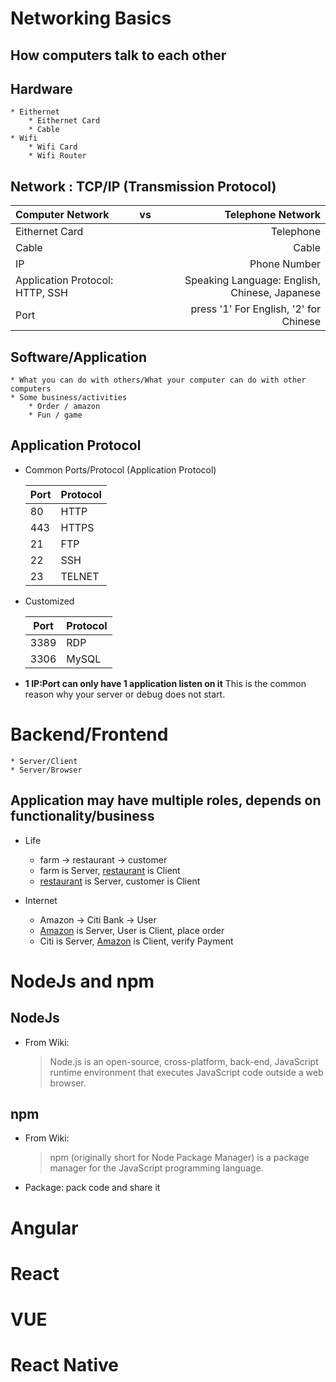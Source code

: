 # Networking Basics

## How computers talk to each other

## Hardware
    * Eithernet
        * Eithernet Card
        * Cable
    * Wifi
        * Wifi Card
        * Wifi Router

## Network : TCP/IP (Transmission Protocol)

| Computer Network | vs | Telephone Network |
|:-- |:--:| -----:|
| Eithernet Card |  | Telephone |
| Cable |  | Cable |
| IP |  | Phone Number |
| Application Protocol: HTTP, SSH |  | Speaking Language: English, Chinese, Japanese |
| Port |  | press '1' For English, '2' for Chinese |

## Software/Application
    * What you can do with others/What your computer can do with other computers
    * Some business/activities  
        * Order / amazon
        * Fun / game

## Application Protocol
* Common Ports/Protocol (Application Protocol)

    | Port | Protocol |
    | -- | -- |
    | 80 | HTTP |
    | 443 | HTTPS |
    | 21 | FTP |
    | 22 | SSH |
    | 23 | TELNET |

* Customized

    | Port | Protocol |
    | -- | -- |
    | 3389 | RDP |
    | 3306 | MySQL |

* **1 IP:Port can only have 1 application listen on it**
This is the common reason why your server or debug does not start.    


# Backend/Frontend
    * Server/Client
    * Server/Browser

## Application may have multiple roles, depends on functionality/business
* Life
    * farm  -> restaurant -> customer
    * farm is Server, <ins>restaurant</ins> is Client
    * <ins>restaurant</ins> is Server, customer is Client

* Internet
    * Amazon -> Citi Bank -> User
    * <ins>Amazon</ins> is Server, User is Client, place order
    * Citi is Server, <ins>Amazon</ins> is Client, verify Payment

# NodeJs and npm
## NodeJs
* From Wiki:

    > Node.js is an open-source, cross-platform, back-end, JavaScript runtime environment that executes JavaScript code outside a web browser. 

## npm
* From Wiki:
    > npm (originally short for Node Package Manager) is a package manager for the JavaScript programming language.

* Package: pack code and share it

# Angular

# React

# VUE

# React Native